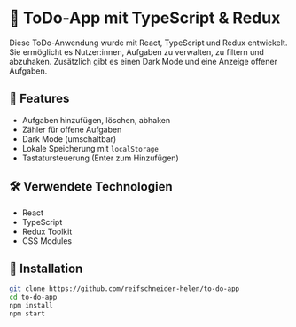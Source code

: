 # 📝 ToDo-App mit TypeScript & Redux

Diese ToDo-Anwendung wurde mit React, TypeScript und Redux entwickelt. Sie ermöglicht es Nutzer:innen, Aufgaben zu verwalten, zu filtern und abzuhaken. Zusätzlich gibt es einen Dark Mode und eine Anzeige offener Aufgaben.

## 🚀 Features

- Aufgaben hinzufügen, löschen, abhaken
- Zähler für offene Aufgaben
- Dark Mode (umschaltbar)
- Lokale Speicherung mit `localStorage`
- Tastatursteuerung (Enter zum Hinzufügen)

## 🛠️ Verwendete Technologien

- React
- TypeScript
- Redux Toolkit
- CSS Modules

## 🔧 Installation

```bash
git clone https://github.com/reifschneider-helen/to-do-app
cd to-do-app
npm install
npm start
